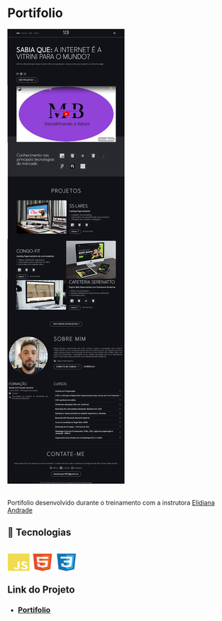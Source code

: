 # Portifolio

<img src="src/img/portifolio.png">
<br><br>

Portifolio desenvolvido durante o treinamento com a instrutora [Elidiana Andrade](https://www.linkedin.com/in/elidianaandrade/)


<h2> 🚀 Tecnologias</h2>

<div style="display: inline_block"><br>
    <img align="center" alt="Misael-Js" height="40" width="50" src="https://raw.githubusercontent.com/devicons/devicon/master/icons/javascript/javascript-plain.svg">
    <img align="center" alt="Misael-HTML" height="40" width="50" src="https://raw.githubusercontent.com/devicons/devicon/master/icons/html5/html5-original.svg">
    <img align="center" alt="Misael-CSS" height="40" width="50" src="https://raw.githubusercontent.com/devicons/devicon/master/icons/css3/css3-original.svg">
</div>

## Link do Projeto 

- ### [Portifolio](https://misael1981.github.io/portifolio_misaelBorgesDev.github.io/)